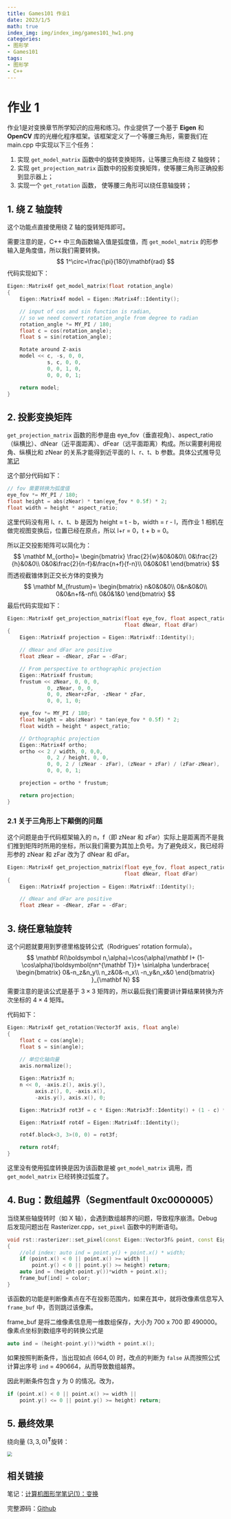 ```yaml
---
title: Games101 作业1
date: 2023/1/5
math: true
index_img: img/index_img/games101_hw1.png
categories:
- 图形学
- Games101
tags:
- 图形学
- C++
---
```


# 作业 1

作业1是对变换章节所学知识的应用和练习。作业提供了一个基于 **Eigen** 和 **OpenCV** 库的光栅化程序框架。该框架定义了一个等腰三角形，需要我们在 main.cpp 中实现以下三个任务：

1. 实现 `get_model_matrix` 函数中的旋转变换矩阵，让等腰三角形绕 Z 轴旋转；
2. 实现 `get_projection_matrix` 函数中的投影变换矩阵，使等腰三角形正确投影到显示器上；
3. 实现一个 `get_rotation` 函数， 使等腰三角形可以绕任意轴旋转；

## 1. 绕 Z 轴旋转

这个功能点直接使用绕 Z 轴的旋转矩阵即可。

需要注意的是，C++ 中三角函数输入值是弧度值，而 `get_model_matrix` 的形参输入是角度值，所以我们需要转换。
$$
1^\circ=\frac{\pi}{180}\mathbf{rad}
$$
代码实现如下：

```cpp
Eigen::Matrix4f get_model_matrix(float rotation_angle)
{
    Eigen::Matrix4f model = Eigen::Matrix4f::Identity();

    // input of cos and sin function is radian,
    // so we need convert rotation_angle from degree to radian
    rotation_angle *= MY_PI / 180;
    float c = cos(rotation_angle);
    float s = sin(rotation_angle);

    Rotate around Z-axis
    model << c, -s, 0, 0,
             s, c, 0, 0,
             0, 0, 1, 0,
             0, 0, 0, 1;

    return model;
}
```

## 2. 投影变换矩阵

`get_projection_matrix` 函数的形参是由 eye_fov（垂直视角）、aspect_ratio（纵横比）、dNear（近平面距离）、dFear（远平面距离）构成。所以需要利用视角、纵横比和 zNear 的关系才能得到近平面的 l、r、t、b 参数。具体公式推导见 [笔记](https://blog.ashechol.top/2023/01/04/computer%20graphic/%E5%9B%BE%E5%BD%A2%E5%AD%A6%E7%AC%94%E8%AE%B0(1)%EF%BC%9A%E5%8F%98%E6%8D%A2/#%E8%A7%86%E8%A7%92fov%E5%92%8C%E7%BA%B5%E6%A8%AA%E6%AF%94aspect-ratio)

这个部分代码如下：

```cpp
// fov 需要转换为弧度值
eye_fov *= MY_PI / 180;
float height = abs(zNear) * tan(eye_fov * 0.5f) * 2;
float width = height * aspect_ratio;
```

这里代码没有用 l、r、t、b 是因为 height = t - b，width = r - l，而作业 1 相机在做完视图变换后，位置已经在原点，所以 l+r = 0，t + b = 0。

所以正交投影矩阵可以简化为：
$$
\mathbf M_{ortho}=
\begin{bmatrix}
\frac{2}{w}&0&0&0\\
0&\frac{2}{h}&0&0\\
0&0&\frac{2}{n-f}&\frac{n+f}{f-n}\\
0&0&0&1
\end{bmatrix}
$$
而透视截锥体到正交长方体的变换为
$$
\mathbf M_{frustum}=
\begin{bmatrix}
n&0&0&0\\
0&n&0&0\\
0&0&n+f&-nf\\
0&0&1&0
\end{bmatrix}
$$
最后代码实现如下：

```cpp
Eigen::Matrix4f get_projection_matrix(float eye_fov, float aspect_ratio,
                                      float dNear, float dFar)
{
    Eigen::Matrix4f projection = Eigen::Matrix4f::Identity();

    // dNear and dFar are positive
    float zNear = -dNear, zFar = -dFar;

    // From perspective to orthographic projection
    Eigen::Matrix4f frustum;
    frustum << zNear, 0, 0, 0,
             0, zNear, 0, 0,
             0, 0, zNear+zFar, -zNear * zFar,
             0, 0, 1, 0;

    eye_fov *= MY_PI / 180;
    float height = abs(zNear) * tan(eye_fov * 0.5f) * 2;
    float width = height * aspect_ratio;

    // Orthographic projection
    Eigen::Matrix4f ortho;
    ortho << 2 / width, 0, 0,0,
             0, 2 / height, 0, 0,
             0, 0, 2 / (zNear - zFar), (zNear + zFar) / (zFar-zNear),
             0, 0, 0, 1;

    projection = ortho * frustum;

    return projection;
}
```

### 2.1 关于三角形上下颠倒的问题

这个问题是由于代码框架输入的 n，f（即 zNear 和 zFar）实际上是距离而不是我们推到矩阵时所用的坐标，所以我们需要为其加上负号。为了避免歧义，我已经将形参的 zNear 和 zFar 改为了 dNear 和 dFar。

```cpp
Eigen::Matrix4f get_projection_matrix(float eye_fov, float aspect_ratio,
                                      float dNear, float dFar)
{
    Eigen::Matrix4f projection = Eigen::Matrix4f::Identity();

    // dNear and dFar are positive
    float zNear = -dNear, zFar = -dFar;
```

## 3. 绕任意轴旋转

这个问题就要用到罗德里格旋转公式（Rodrigues’ rotation formula）。
$$
\mathbf R(\boldsymbol n,\alpha)=\cos(\alpha)\mathbf I+
(1-\cos\alpha)\boldsymbol{nn^{\mathbf T}}+
\sin\alpha
\underbrace{
\begin{bmatrix}
0&-n_z&n_y\\
n_z&0&-n_x\\
-n_y&n_x&0
\end{bmatrix}
}_{\mathbf N}
$$
需要注意的是该公式是基于 $3\times 3$ 矩阵的，所以最后我们需要讲计算结果转换为齐次坐标的 $4\times4$ 矩阵。

代码如下：

```cpp
Eigen::Matrix4f get_rotation(Vector3f axis, float angle)
{
    float c = cos(angle);
    float s = sin(angle);
	
    // 单位化轴向量
    axis.normalize();

    Eigen::Matrix3f n;
    n << 0, -axis.z(), axis.y(),
         axis.z(), 0, -axis.x(),
         -axis.y(), axis.x(), 0;

    Eigen::Matrix3f rot3f = c * Eigen::Matrix3f::Identity() + (1 - c) * axis * axis.transpose() + s * n;

    Eigen::Matrix4f rot4f = Eigen::Matrix4f::Identity();

    rot4f.block<3, 3>(0, 0) = rot3f;

    return rot4f;
}
```

这里没有使用弧度转换是因为该函数是被 `get_model_matrix` 调用，而 `get_model_matrix` 已经转换过弧度了。

## 4. Bug：数组越界（Segmentfault 0xc0000005）

当绕某些轴旋转时（如 X 轴），会遇到数组越界的问题，导致程序崩溃。Debug 后发现问题出在 Rasterizer.cpp，`set_pixel` 函数中的判断语句。

```cpp
void rst::rasterizer::set_pixel(const Eigen::Vector3f& point, const Eigen::Vector3f& color)
{
    //old index: auto ind = point.y() + point.x() * width;
    if (point.x() < 0 || point.x() >= width ||
        point.y() < 0 || point.y() >= height) return;
    auto ind = (height-point.y())*width + point.x();
    frame_buf[ind] = color;
}
```

该函数的功能是判断像素点在不在投影范围内，如果在其中，就将改像素信息写入 `frame_buf` 中，否则跳过该像素。

frame_buf 是将二维像素信息用一维数组保存，大小为 700 x 700 即 490000。像素点坐标到数组序号的转换公式是

```cpp
auto ind = (height-point.y())*width + point.x();
```

如果按照判断条件，当出现如点 $(664, 0)$ 时，改点的判断为 `false`  从而按照公式计算出序号 `ind` = 490664，从而导致数组越界。

因此判断条件包含 y 为 0 的情况。改为，

```cpp
if (point.x() < 0 || point.x() >= width ||
    point.y() <= 0 || point.y() >= height) return;
```

## 5. 最终效果

绕向量 $(3, 3, 0)^\mathbf T$旋转：

<img src="https://img.ashechol.top/picgo/games101_hw1.gif" style="zoom:67%;" />

## 相关链接

笔记：[计算机图形学笔记(1)：变换](https://blog.ashechol.top/2023/01/04/computer%20graphic/%E5%9B%BE%E5%BD%A2%E5%AD%A6%E7%AC%94%E8%AE%B0(1)%EF%BC%9A%E5%8F%98%E6%8D%A2/)

完整源码：[Github](https://github.com/Ashechol/Games101/tree/main/source/HW1)

